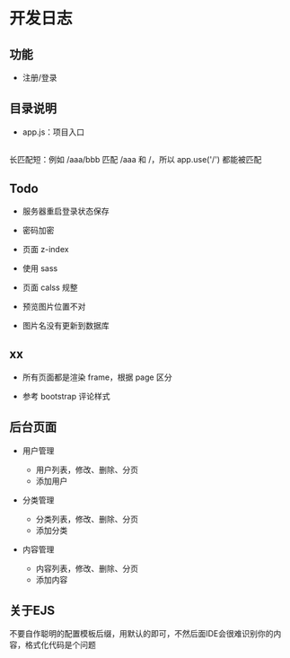 # 开发日志

## 功能

- 注册/登录

## 目录说明

- app.js：项目入口

##

长匹配短：例如 /aaa/bbb 匹配 /aaa 和 /，所以 app.use('/') 都能被匹配


## Todo

- 服务器重启登录状态保存

- 密码加密

- 页面 z-index

- 使用 sass

- 页面 calss 规整

- 预览图片位置不对

- 图片名没有更新到数据库

## xx

- 所有页面都是渲染 frame，根据 page 区分

- 参考 bootstrap 评论样式

## 后台页面

- 用户管理

    - 用户列表，修改、删除、分页
    - 添加用户

- 分类管理

    - 分类列表，修改、删除、分页
    - 添加分类

- 内容管理

    - 内容列表，修改、删除、分页
    - 添加内容

## 关于EJS

不要自作聪明的配置模板后缀，用默认的即可，不然后面IDE会很难识别你的内容，格式化代码是个问题

